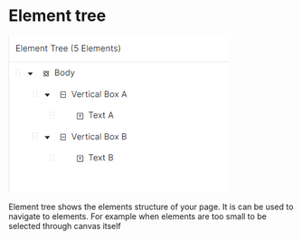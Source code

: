 # Element tree

![](<../.gitbook/assets/image (5).png>)

Element tree shows the elements structure of your page. It is can be used to navigate to elements. For example when elements are too small to be selected through canvas itself
